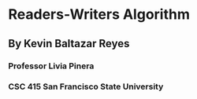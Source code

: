 # Readers-Writers Algorithm
## By Kevin Baltazar Reyes
### Professor Livia Pinera
### CSC 415 San Francisco State University